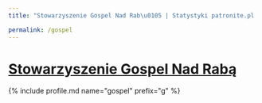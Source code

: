 ```yaml
---
title: "Stowarzyszenie Gospel Nad Rab\u0105 | Statystyki patronite.pl | Patromierz"

permalink: /gospel
---
```


# [Stowarzyszenie Gospel Nad Rabą](https://patronite.pl/gospel)

{% include profile.md name="gospel" prefix="g" %}
